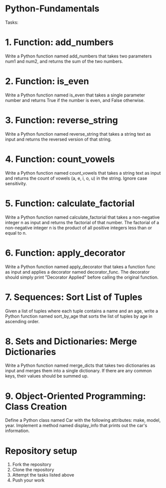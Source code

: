 # Python-Fundamentals
Tasks:

# 1. Function: add_numbers 

Write a Python function named add_numbers that takes two parameters num1 and num2, and returns the sum of the two numbers.

# 2. Function: is_even 

Write a Python function named is_even that takes a single parameter number and returns True if the number is even, and False otherwise.

# 3. Function: reverse_string 

Write a Python function named reverse_string that takes a string text as input and returns the reversed version of that string.

# 4. Function: count_vowels 

Write a Python function named count_vowels that takes a string text as input and returns the count of vowels (a, e, i, o, u) in the string. Ignore case sensitivity.

# 5. Function: calculate_factorial 

Write a Python function named calculate_factorial that takes a non-negative integer n as input and returns the factorial of that number. The factorial of a non-negative integer n is the product of all positive integers less than or equal to n.

# 6. Function: apply_decorator 

Write a Python function named apply_decorator that takes a function func as input and applies a decorator named decorator_func. The decorator should simply print "Decorator Applied" before calling the original function.

# 7. Sequences: Sort List of Tuples 

Given a list of tuples where each tuple contains a name and an age, write a Python function named sort_by_age that sorts the list of tuples by age in ascending order.

# 8. Sets and Dictionaries: Merge Dictionaries 

Write a Python function named merge_dicts that takes two dictionaries as input and merges them into a single dictionary. If there are any common keys, their values should be summed up.

# 9. Object-Oriented Programming: Class Creation 

Define a Python class named Car with the following attributes: make, model, year. Implement a method named display_info that prints out the car's information.

# Repository setup
1. Fork the repository
2. Clone the repository
3. Attempt the tasks listed above
4. Push your work